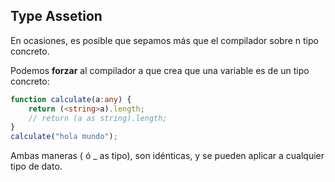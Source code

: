## Type Assetion

En ocasiones, es posible que sepamos más que el compilador sobre n tipo concreto.

Podemos **forzar** al compilador a que crea que una variable es de un tipo concreto:
```ts
function calculate(a:any) {
    return (<string>a).length;
    // return (a as string).length;
}
calculate("hola mundo");
```

Ambas maneras (<tipo> ó _ as tipo), son idénticas, y se pueden aplicar a cualquier tipo de dato.